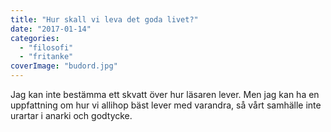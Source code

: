 ```yaml
---
title: "Hur skall vi leva det goda livet?"
date: "2017-01-14"
categories: 
  - "filosofi"
  - "fritanke"
coverImage: "budord.jpg"
---
```


Jag kan inte bestämma ett skvatt över hur läsaren lever. Men jag kan ha en uppfattning om hur vi allihop bäst lever med varandra, så vårt samhälle inte urartar i anarki och godtycke.
